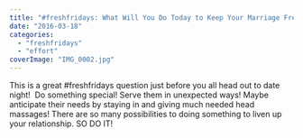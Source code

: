 ```yaml
---
title: "#freshfridays: What Will You Do Today to Keep Your Marriage Fresh?"
date: "2016-03-18"
categories: 
  - "freshfridays"
  - "effort"
coverImage: "IMG_0002.jpg"
---
```


This is a great #freshfridays question just before you all head out to date night!  Do something special! Serve them in unexpected ways! Maybe anticipate their needs by staying in and giving much needed head massages! There are so many possibilities to doing something to liven up your relationship. SO DO IT!
